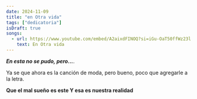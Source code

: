 ```yaml
---
date: 2024-11-09
title: "en Otra vida"
tags: ["dedicatoria"]
isDraft: true
songs:
  - url: https://www.youtube.com/embed/A2aixdFINOQ?si=iGu-OaT50ffWz23l
    text: En Otra vida 
---
```


***En esta no se pudo, pero...***.  

Ya se que ahora es la canción de moda, pero bueno, poco que agregarle a la letra.  


**Que el mal sueño es este
Y esa es nuestra realidad**



